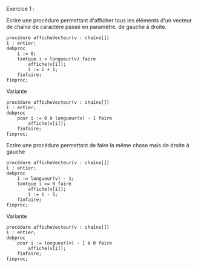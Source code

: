 Exercice 1 :

Ecrire une procédure permettant d'afficher tous les éléments d'un vecteur de chaîne de caractère passé en paramètre, de gauche à droite.

```
procédure afficheVecteur(v : chaîne[])
i : entier;
debproc
	i := 0;
	tantque i < longueur(v) faire
		affiche(v[i]);
		i := i + 1;
	finfaire;
finproc;
```
Variante
```
procédure afficheVecteur(v : chaîne[])
i : entier;
debproc
	pour i := 0 à longueur(v) - 1 faire
		affiche(v[i]);
	finfaire;
finproc;
```

Ecrire une procédure permettant de faire la même chose mais de droite à gauche

```
procédure afficheVecteur(v : chaîne[])
i : entier;
debproc
	i := longueur(v) - 1;
	tantque i >= 0 faire
		affiche(v[i]);
		i := i - 1;
	finfaire;
finproc;
```
Variante
```
procédure afficheVecteur(v : chaîne[])
i : entier;
debproc
	pour i := longueur(v) - 1 à 0 faire
		affiche(v[i]);
	finfaire;
finproc;
```
